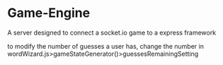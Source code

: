 # Game-Engine
A server designed to connect a socket.io game to a express framework

to modify the number of guesses a user has, change the number in wordWizard.js>gameStateGenerator()>guessesRemainingSetting